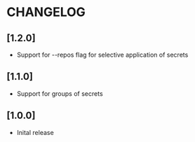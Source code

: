 # CHANGELOG

## [1.2.0]

- Support for --repos flag for selective application of secrets

## [1.1.0]

- Support for groups of secrets

## [1.0.0]

- Inital release
